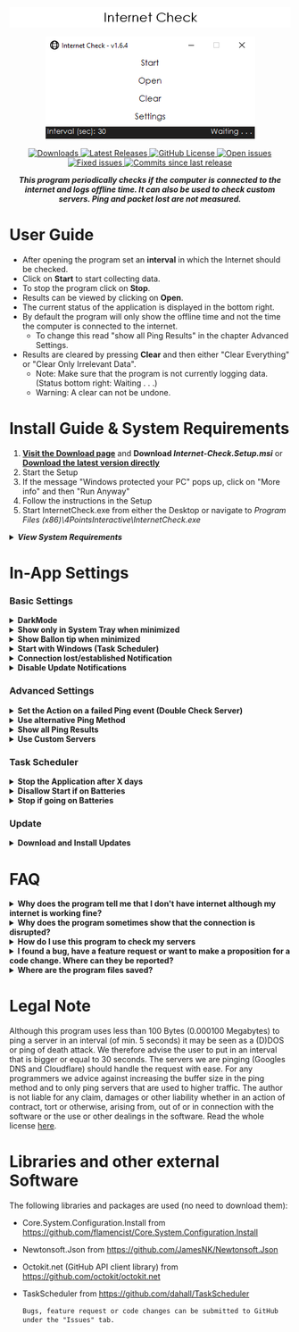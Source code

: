 <div class="Head">
<p align="center" id="title">  
  <img src="./.github/Logo.png">
</p>
<p align="center">
  <img src="./.github/previewPic.png">
</p>
</div>
<div class="Badges">
  <p align="center">
      <a href="https://github.com/Rllyyy/Internet-Check/releases/latest">
          <img src="https://img.shields.io/github/downloads/Rllyyy/Internet-Check/total?color=%232C974B&label=Downloads&style=flat-square" alt="Downloads">
       </a>
      <a href="https://github.com/Rllyyy/Internet-Check/releases/latest">
          <img src="https://img.shields.io/github/v/release/rllyyy/Internet-Check?color=%232C974B&label=Release&style=flat-square" alt="Latest Releases">
      </a>
      <a href="https://github.com/Rllyyy/Internet-Check/blob/master/LICENSE" target="_blank">
          <img src="https://img.shields.io/github/license/rllyyy/Internet-Check?color=%232C974B&label=License&style=flat-square" alt="GitHub License">
      </a>
      <a href="https://github.com/Rllyyy/Internet-Check/issues" target="_blank">
          <img src="https://img.shields.io/github/issues-raw/rllyyy/Internet-Check?label=Open%20Issues%2FFeature%20Requests&style=flat-square" alt="Open issues">
      </a>
      <a href="https://github.com/Rllyyy/Internet-Check/issues?q=is%3Aissue+is%3Aclosed" target="_blank">
          <img src="https://img.shields.io/github/issues-closed-raw/Rllyyy/Internet-Check?color=%232C974B&label=Closed%20Issues%2FImplemented%20Features&style=flat-square"  alt="Fixed issues">
      </a>   
      <a href="https://github.com/Rllyyy/Internet-Check/commits/master" target="_blank">
          <img alt="Commits since last release" src="https://img.shields.io/github/commits-since/rllyyy/internet-check/latest?color=%232C974B&label=Commits%20Since%20Last%20Release&style=flat-square">
       </a>
   </p>
</div>
<div class = "Description"> <p align = "center"><b><i>This program periodically checks if the computer is connected to the internet and logs offline time. It can also be used to check custom servers. Ping and packet lost are not measured.</i></b></p></div>

# User Guide

- After opening the program set an **interval** in which the Internet should be checked.
- Click on **Start** to start collecting data.
- To stop the program click on **Stop**.
- Results can be viewed by clicking on **Open**.
- The current status of the application is displayed in the bottom right.
- By default the program will only show the offline time and not the time the computer is connected to the internet.
  - To change this read "show all Ping Results" in the chapter Advanced Settings.
- Results are cleared by pressing **Clear** and then either "Clear Everything" or "Clear Only Irrelevant Data".
  - Note: Make sure that the program is not currently logging data. (Status bottom right: Waiting . . .)
  - Warning: A clear can not be undone.

# Install Guide & System Requirements

1. <b>[Visit the Download page](https://github.com/Rllyyy/Internet-Check/releases/latest)</b> and <b>Download <i>Internet-Check.Setup.msi</i></b> or <b>[Download the latest version directly](https://github.com/Rllyyy/Internet-Check/releases/download/v1.6.4/Internet-Check-v1.6.4.Setup.msi)</b>
2. Start the Setup
3. If the message "Windows protected your PC" pops up, click on "More info" and then "Run Anyway"
4. Follow the instructions in the Setup
5. Start InternetCheck.exe from either the Desktop or navigate to <i>Program Files (x86)\4PointsInteractive\InternetCheck.exe </i>

<details>
  <summary><b><i>View System Requirements</i></b></summary>
  <p>
  <ul>
  <li><b>.NET Framework 4.7.2</b> (included in <b>Windows 10</b> April 2018 Update) but should also work on Windows 7+ or Windows Server 2008 R2+ </li>
  <li>Memory: 30 MB RAM</li>
  <li>Storage: 5 MB available space</li>
</ul>
  </p>
</details>

# In-App Settings

### Basic Settings

<!--DarkMode-->
<details>
  <summary><b>DarkMode</b></summary>
  <ol>
  <li><b>Tick the Checkbox "Use DarkMode".</b> The UI now switches to a darker colour pattern. </li>
  </ol>
  <span><i><b>Note:</b></i> The color of the title background may still appear white. These Windows settings can only be changed by the user. <a href="https://www.hellotech.com/guide/for/how-to-enable-dark-mode-in-windows-10">Here</a> is a quick guide.
  </span>
</details>

<!--System Tray-->
<details>
  <summary><b>Show only in System Tray when minimized</b></summary>
  <ol>
  <li><b>Tick the "Show only in System Tray" Checkbox</b> if you want to hide the application when minimized. </li>
  </ol>
  <span><i><b>Warning:</b></i> If both "Start with Windows" and "Show only in System Tray" are ticked the program is not directly visible to the user and will run in the background. It can still be accessed through the System Tray or by running the .exe again.
  </span>
</details>

<!--Show Minimized Info-->
<details>
  <summary><b>Show Ballon tip when minimized</b></summary>
  <p>
  Set this value to false if the balloon item that shows up if the application is minimized to the system tray should not be displayed. Make sure that the focus assist is off.
  </p>
  <p>
  <img src=".\.github\balloonTip.png" alt="Ballon Tip">
  </p>
</details>

<!--Windows-Start-->
<details>
  <summary><b>Start with Windows (Task Scheduler)</b></summary>
  <ol>
  <li>Start the Application with admin rights.</li>
  <li><b>Tick the Checkbox "Start with Windows" in the settings menu.</b></li>
  </ol>
  <span><i><b>Warning:</b></i> If both "Start with Windows" and "Show only in System Tray" are ticked the program is not directly visible to the user and will run in the background. It can still be accessed through the System Tray or by running the .exe again.
  </span>
</details>

<!--Connection lost/established Notification-->
<details>
  <summary><b>Connection lost/established Notification</b></summary>
  <p>
  Set this value to false if the balloon item that shows up if the connection is lost or re-established should not be displayed. Make sure that the focus assist is off.
  </p>
  <p>
  <img src="./.github/connectionLostEstablished.png" alt="Connection lost/established Ballon Tip">
  </p>
</details>

<!--Update Notifications-->
<details>
  <summary><b>Disable Update Notifications</b></summary>
  <ol>
  <li><b>Tick the "Show only in System Tray" Checkbox</b> if you don't want to receive any update notifications</li>
  </ol>
</details>

### Advanced Settings

<!--Double Check Servers Method-->
<details>
  <summary><b>Set the Action on a failed Ping event (Double Check Server)</b></summary>
  <span>
  Select what the program does if there is a failed ping.
  <ul>
    <li><b>None</b>: No double check just write the failed ping to the .txt file.</li>
    <li><b>Same</b>: Double check the same server again and on second fail write to the .txt file.</li>
    <li><b>Google</b>: Double check Google server (8.8.8.8) and note a failed ping if original server didn't respond but Google did. Can only be set if custom servers are used.</li>
    <li><b>Next</b>: Double check the next server and on second fail write the failed ping to the .txt file.</li>
  <ul>
  </span>
</details>

<!--Alternative Ping Method-->
<details>
  <summary><b>Use alternative Ping Method</b></summary>
  <span>
  Set this value to true if you only get the message that the server didn't respond although there is an active internet connection. This error might occur if the ping protocol is blocked by the router or host.
  Request will be send to google.com/generate_204.
  </span>
</details>

<!--Show all Ping Results-->
<details>
  <summary><b>Show all Ping Results</b></summary>
  <span>
  If this value is set to true both successful and unsuccessful pings will be noted. If set to false (default) only unsuccessful pings are recorded.
  </span>
</details>

<!--Use Custom Servers-->
<details>
  <summary><b>Use Custom Servers</b></summary>
  <span>
   Activate this setting if you want to check specific servers. Servers can only be edited if the option is enabled. Only add IP addresses to this list and not domain names (like www.example.com) so the router or DNS server doesn't return a false value. Server can be deleted by highlighting them (with a click) and clicking "Delete". The list can be saved and closed with "Save". "Cancel" will not save the settings. If the program is collecting Data and the servers are changed the collecting process will automatically restart.
   </span>
</details>

### Task Scheduler

<!--Stop application after X days-->
<details>
  <summary><b>Stop the Application after X days</b></summary>
  <span>
  This setting stops the task if the pc is running longer than the value in days. This only applies if the option "Start with Windows" is selected and the application was started by windows itself. If the program is started by the user this setting will not be applied.
  </span>
</details>

<!--Disallow start if on batteries-->
<details>
  <summary><b>Disallow Start if on Batteries</b></summary>
  <span>If this setting is set to true the app will not be launched by the Task Scheduler if the pc is not connected to a power source and is instead running on batteries. Only applies to laptops.
  </span>
</details>

<!--Stop If Going On Batteries-->
<details>
  <summary><b>Stop if going on Batteries</b></summary>
  <span>
  If this setting is set to true the app will stop if the power source is disconnected (running on battery) and the program was started with Windows.
  </span>
</details>

### Update

<!--Download Updates-->
<details>
  <summary><b>Download and Install Updates</b></summary>
  <span>
  New Updates can be installed from the application. If there is a new Update you can click the link to install it.
  </span>
</details>

# FAQ

<details>
  <summary><b>Why does the program tell me that I don't have internet although my internet is working fine? </b></summary>
  <span>Some routers may block the ping protocol. For users experiencing this problem please follow the instructions in "use alternative ping method" under advanced settings in this readme.
  </span>
</details>

<details>
  <summary><b>Why does the program sometimes show that the connection is disrupted?</b></summary>
  <span>A failed ping is noted when two servers (depending on the method set in AdvancedSettings.xml) don't respond within 2.5 seconds. Often this is the result of a packet loss within the users network. A very few servers may also not respond within the given time frame of 2.5 seconds or temporary block the users ip address (ping to death prevention). The severs that come with this program should respond within the time frame and won't block the user. The ping protocol doesn't use TCP which would resend data and instead is using ICMP.
  </span>
</details>
<details>
  <summary><b>How do I use this program to check my servers</b></summary>
  <span>In the settings check the Checkbox "Use Custom Servers". Click the button "Edit Servers". Write the IP address into the textbox and click "Add". Highlight servers to delete them. When using custom servers you can check against google servers. Meaning that a failed ping is only noted if your server (defined in Custom Servers) failed a ping but Google didn't. This can be used to rule out the case that just the computer (on which this program is running) lost connection.
  Make sure to click "Save" in both the "Edit Server" and Settings form to apply the new settings.
  </span>
</details>
<details>
  <summary><b>I found a bug, have a feature request or want to make a proposition for a code change. Where can they be reported?</b></summary>
  <span>Bugs, feature request or code changes can be submitted to GitHub under the <a href="https://github.com/Rllyyy/Internet-Check/issues/new/choose">"Issues"</a> tab.
  </span>
</details>
<details>
  <summary><b>Where are the program files saved?</b></summary>
  <span>
  <ul>
    <li><b>Main Files:</b> <i>C:\Program Files (x86)\4PointsInteractive\Internet-Check</i></li>
    <li><b>connection_issues.txt:</b> <i>C:\Users\UserName\Documents\Internet-Check</i></li>
    <li><b>Updates:</b> <i>C:\Users\UserName\Documents\Internet-Check\Updates</i></li>
    <li><b>User Config:</b> <i>C:\Users\UserName\AppData\Local\4PointsInteractive\Internet_Check.exe_Url_{Hash}\1.0.0.0\user.config</i></li>
  </ul>
  <p>
  Some of these files won't be deleted after an uninstall (.txt, Updates and config).
  </p>
  </span>
</details>

# Legal Note

Although this program uses less than 100 Bytes (0.000100 Megabytes) to ping a server in an interval (of min. 5 seconds) it may be seen as a (D)DOS or ping of death attack.
We therefore advise the user to put in an interval that is bigger or equal to 30 seconds.
The servers we are pinging (Googles DNS and Cloudflare) should handle the request with ease.
For any programmers we advice against increasing the buffer size in the ping method and to only ping servers that are used to higher traffic.
The author is not liable for any claim, damages or other liability whether in an action of contract, tort or otherwise, arising from,
out of or in connection with the software or the use or other dealings in the software. Read the whole license [here](https://github.com/Rllyyy/Internet-Check/blob/master/LICENSE).

# Libraries and other external Software

The following libraries and packages are used (no need to download them):

- Core.System.Configuration.Install from https://github.com/flamencist/Core.System.Configuration.Install
- Newtonsoft.Json from https://github.com/JamesNK/Newtonsoft.Json
- Octokit.net (GitHub API client library) from https://github.com/octokit/octokit.net
- TaskScheduler from https://github.com/dahall/TaskScheduler

      Bugs, feature request or code changes can be submitted to GitHub under the "Issues" tab.
